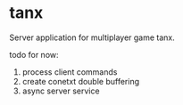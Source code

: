 # tanx

Server application for multiplayer game tanx.

todo for now:
1. process client commands
2. create conetxt double buffering
3. async server service

